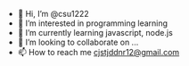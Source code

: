 - 👋 Hi, I’m @csu1222
- 👀 I’m interested in programming learning
- 🌱 I’m currently learning javascript, node.js
- 💞️ I’m looking to collaborate on ...
- 📫 How to reach me cjstjddnr12@gmail.com 

<!---
csu1222/csu1222 is a ✨ special ✨ repository because its `README.md` (this file) appears on your GitHub profile.
You can click the Preview link to take a look at your changes.
--->

